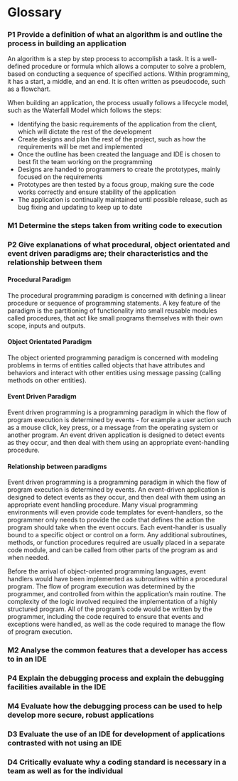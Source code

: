 # Glossary

### P1 Provide a definition of what an algorithm is and outline the process in building an application

An algorithm is a step by step process to accomplish a task. It is a well-defined procedure or formula which allows a computer to solve a problem, based on conducting a sequence of specified actions. Within programming, it has a start, a middle, and an end. It is often written as pseudocode, such as a flowchart.

When building an application, the process usually follows a lifecycle model, such as the Waterfall Model which follows the steps:
- Identifying the basic requirements of the application from the client, which will dictate the rest of the development
- Create designs and plan the rest of the project, such as how the requirements will be met and implemented
- Once the outline has been created the language and IDE is chosen to best fit the team working on the programming
- Designs are handed to programmers to create the prototypes, mainly focused on the requirements
- Prototypes are then tested by a focus group, making sure the code works correctly and ensure stability of the application
- The application is continually maintained until possible release, such as bug fixing and updating to keep up to date


### M1 Determine the steps taken from writing code to execution


### P2 Give explanations of what procedural, object orientated and event driven paradigms are; their characteristics and the relationship between them

#### Procedural Paradigm
The procedural programming paradigm is concerned with defining a linear procedure or sequence of programming statements. A key feature of the paradigm is the partitioning of functionality into small reusable modules called procedures, that act like small programs themselves with their own scope, inputs and outputs.

#### Object Orientated Paradigm
The object oriented programming paradigm is concerned with modeling problems in terms of entities called objects that have attributes and behaviors and interact with other entities using message passing (calling methods on other entities).

#### Event Driven Paradigm
Event driven programming is a programming paradigm in which the flow of program execution is determined by events - for example a user action such as a mouse click, key press, or a message from the operating system or another program. An event driven application is designed to detect events as they occur, and then deal with them using an appropriate event-handling procedure. 

#### Relationship between paradigms
Event driven programming is a programming paradigm in which the flow of program execution is determined by events. An event-driven application is designed to detect events as they occur, and then deal with them using an appropriate event handling procedure. Many visual programming environments will even provide code templates for event-handlers, so the programmer only needs to provide the code that defines the action the program should take when the event occurs. Each event-handler is usually bound to a specific object or control on a form. Any additional subroutines, methods, or function procedures required are usually placed in a separate code module, and can be called from other parts of the program as and when needed.


Before the arrival of object-oriented programming languages, event handlers would have been implemented as subroutines within a procedural program. The flow of program execution was determined by the programmer, and controlled from within the application’s main routine. The complexity of the logic involved required the implementation of a highly structured program. All of the program’s code would be written by the programmer, including the code required to ensure that events and exceptions were handled, as well as the code required to manage the flow of program execution.


### M2 Analyse the common features that a developer has access to in an IDE


### P4 Explain the debugging process and explain the debugging facilities available in the IDE


### M4 Evaluate how the debugging process can be used to help develop more secure, robust applications


### D3 Evaluate the use of an IDE for development of applications contrasted with not using an IDE


### D4 Critically evaluate why a coding standard is necessary in a team as well as for the individual

